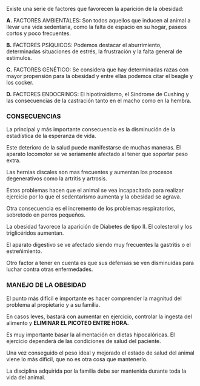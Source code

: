 Existe una serie de factores que favorecen la aparición de la obesidad: 

__A.__ FACTORES AMBIENTALES:
Son todos aquellos que inducen al animal a llevar una vida sedentaria, como la falta de espacio en su hogar, paseos cortos y poco frecuentes.

__B.__ FACTORES PSÍQUICOS:
Podemos destacar el aburrimiento, determinadas situaciones de estrés, la frustración y la falta general de estímulos.

__C.__ FACTORES GENÉTICO:
Se considera que hay determinadas razas con mayor propensión para la obesidad y entre ellas podemos citar el beagle y los cocker.

__D.__ FACTORES ENDOCRINOS:
El hipotiroidismo, el Síndrome de Cushing y las consecuencias de la castración tanto en el macho como en la hembra. 

### CONSECUENCIAS 

La principal y más importante consecuencia es la disminución de la estadística de la esperanza de vida. 

Este deterioro de la salud puede manifestarse de muchas maneras. El aparato locomotor se ve seriamente afectado al tener que soportar peso extra. 

Las hernias discales son mas frecuentes y aumentan los procesos degenerativos como la artritis y artrosis.

Estos problemas hacen que el animal se vea incapacitado para realizar ejercicio por lo que el sedentarismo aumenta y la obesidad se agrava. 

Otra consecuencia es el incremento de los problemas respiratorios, sobretodo en perros pequeños.

La obesidad favorece la aparición de Diabetes de tipo II. 
El colesterol y los triglicéridos aumentan. 

El aparato digestivo se ve afectado siendo muy frecuentes la gastritis o el estreñimiento. 


Otro factor a tener en cuenta es que sus defensas se ven disminuidas para luchar contra otras enfermedades. 


### MANEJO DE LA OBESIDAD 

El punto más difícil e importante es hacer comprender la magnitud del problema al propietario y a su familia. 

En casos leves, bastará con aumentar en ejercicio, controlar la ingesta del alimento y __ELIMINAR EL PICOTEO ENTRE HORA.__

Es muy importante basar la alimentación en dietas hipocalóricas. 
El ejercicio dependerá de las condiciones de salud del paciente.


Una vez conseguido el peso ideal y mejorado el estado de salud del animal viene lo más difícil, que no es otra cosa que mantenerlo. 

La disciplina adquirida por la familia debe ser mantenida durante toda la vida del animal.